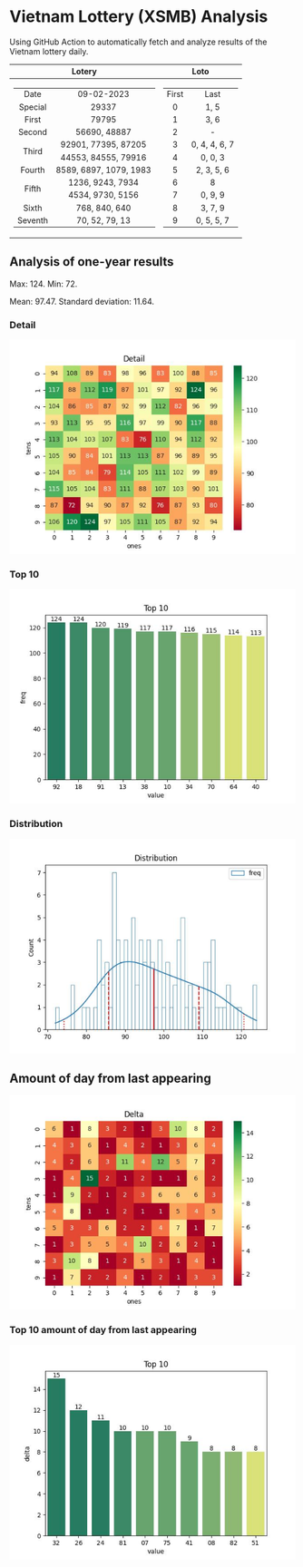 # Vietnam Lottery (XSMB) Analysis

Using GitHub Action to automatically fetch and analyze results of the Vietnam lottery daily.

| Lotery      | Loto |
| :-----------: | :-----------: |
| <table><tr><td>Date</td><td>09-02-2023</td></tr><tr><td>Special</td><td>29337</td></tr><tr><td>First</td><td>79795</td></tr><tr><td>Second</td><td>56690, 48887</td></tr><tr><td rowspan="2">Third</td><td>92901, 77395, 87205</td></tr><tr><td>44553, 84555, 79916</td></tr><tr><td>Fourth</td><td>8589, 6897, 1079, 1983</td></tr><tr><td rowspan="2">Fifth</td><td>1236, 9243, 7934</td></tr><tr><td>4534, 9730, 5156</td></tr><tr><td>Sixth</td><td>768, 840, 640</td></tr><tr><td>Seventh</td><td>70, 52, 79, 13</td></tr></table> | <table><tr><td>First</td><td>Last</td></tr><tr><td>0</td><td>1, 5</td></tr><tr><td>1</td><td>3, 6</td></tr><tr><td>2</td><td>-</td></tr><tr><td>3</td><td>0, 4, 4, 6, 7</td></tr><tr><td>4</td><td>0, 0, 3</td></tr><tr><td>5</td><td>2, 3, 5, 6</td></tr><tr><td>6</td><td>8</td></tr><tr><td>7</td><td>0, 9, 9</td></tr><tr><td>8</td><td>3, 7, 9</td></tr><tr><td>9</td><td>0, 5, 5, 7</td></tr></table> |

<h2>Analysis of one-year results</h2>

Max: 124. Min: 72.

Mean: 97.47. Standard deviation: 11.64.

<h3>Detail</h3>

![Detail](images/heatmap.jpg)

<h3>Top 10</h3>

![Top 10](images/top-10.jpg)

<h3>Distribution</h3>

![Distribution](images/distribution.jpg)

<h2>Amount of day from last appearing</h2>

![Delta](images/delta.jpg)

<h3>Top 10 amount of day from last appearing</h3>

![Delta top 10](images/delta_top_10.jpg)